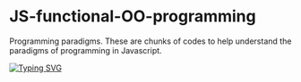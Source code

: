 # JS-functional-OO-programming
Programming paradigms.
These are chunks of codes to help understand the paradigms of programming in Javascript.

[![Typing SVG](https://readme-typing-svg.demolab.com?font=Fira+Code&size=28&duration=5003&pause=1000&color=22F72A&vCenter=true&width=435&lines=Hillary+Omondi;Software+Developer;Front-End+Engineer;Computer+Science+Graduate;AI+%26+ML+enthusiast)](https://git.io/typing-svg)
